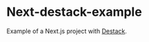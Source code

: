 # Next-destack-example

Example of a Next.js project with [Destack](https://github.com/liveduo/destack).

